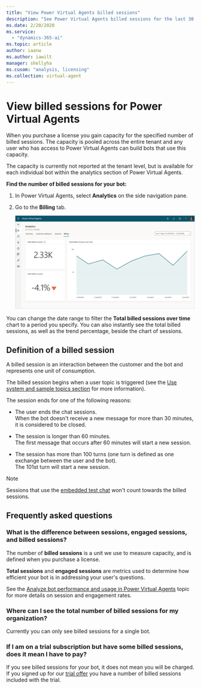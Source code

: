 ```yaml
---
title: "View Power Virtual Agents billed sessions"
description: "See Power Virtual Agents billed sessions for the last 30 or 7 days"
ms.date: 2/20/2020
ms.service:
  - "dynamics-365-ai"
ms.topic: article
author: iaanw
ms.author: iawilt
manager: shellyha
ms.cusom: "analysis, licensing"
ms.collection: virtual-agent
---
```


# View billed sessions for Power Virtual Agents

When you purchase a license you gain capacity for the specified number of billed sessions. The capacity is pooled across the entire tenant and any user who has access to Power Virtual Agents can build bots that use this capacity. 

The capacity is currently not reported at the tenant level, but is available for each individual bot within the analytics section of Power Virtual Agents.

**Find the number of billed sessions for your bot:**

1. In Power Virtual Agents, select **Analytics** on the side navigation pane.

1. Go to the **Billing** tab.

    ![Billed session view](media/analytics-billed-sessions.png)

You can change the date range to filter the **Total billed sessions over time** chart to a period you specify. You can also instantly see the total billed sessions, as well as the trend percentage, beside the chart of sessions.

## Definition of a billed session

A billed session is an interaction between the customer and the bot and represents one unit of consumption. 

The billed session begins when a user topic is triggered (see the [Use system and sample topics section](authoring-create-edit-topics.md#use-system-and-sample-topics) for more information).

The session ends for one of the following reasons: 

- The user ends the chat sessions.  
    When the bot doesn't receive a new message for more than 30 minutes, it is considered to be closed.

- The session is longer than 60 minutes.  
    The first message that occurs after 60 minutes will start a new session.

- The session has more than 100 turns (one turn is defined as one exchange between the user and the bot).  
    The 101st turn will start a new session. 

> [!Note]
> Sessions that use the [embedded test chat](authoring-test-bot.md) won't count towards the billed sessions.


## Frequently asked questions

### What is the difference between sessions, engaged sessions, and billed sessions?
The number of **billed sessions** is a unit we use to measure capacity, and is defined when you purchase a license. 

**Total sessions** and **engaged sessions** are metrics used to determine how efficient your bot is in addressing your user's questions. 

See the [Analyze bot performance and usage in Power Virtual Agents](analytics-summary.md) topic for more details on session and engagement rates.

### Where can I see the total number of billed sessions for my organization?

Currently you can only see billed sessions for a single bot.

### If I am on a trial subscription but have some billed sessions, does it mean I have to pay?

If you see billed sessions for your bot, it does not mean you will be charged. If you signed up for our [trial offer](sign-up-individual.md) you have a number of billed sessions included with the trial.
